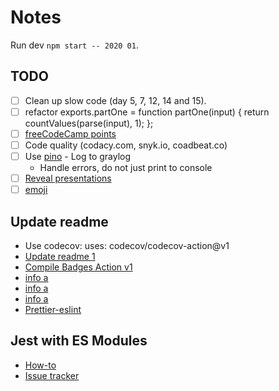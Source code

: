 # Notes

Run dev `npm start -- 2020 01`.

## TODO

- [ ] Clean up slow code (day 5, 7, 12, 14 and 15).
- [ ] refactor
      exports.partOne = function partOne(input) {
      return countValues(parse(input), 1);
      };
- [ ] [freeCodeCamp points](https://www.freecodecamp.org/)
- [ ] Code quality (codacy.com, snyk.io, coadbeat.co)
- [ ] Use [pino](https://github.com/pinojs/pino) - Log to graylog
  - Handle errors, do not just print to console
- [ ] [Reveal presentations](https://revealjs.com/)
- [ ] [emoji ](https://gist.github.com/rxaviers/7360908)

## Update readme

- Use codecov: uses: codecov/codecov-action@v1
- [Update readme 1](https://github.com/Mokkapps/mokkapps)
- [Compile Badges Action v1](https://github.com/marketplace/actions/compile-badges-action)
- [info a](https://github.com/deeheber)
- [info a](https://fromthebottomoftheheap.net/2020/04/30/rendering-your-readme-with-github-actions)
- [info a](https://github.com/prettier/prettier-eslint/blob/master/package-scripts.js)
- [Prettier-eslint](https://github.com/prettier/prettier-eslint)

## Jest with ES Modules

- [How-to](https://jestjs.io/docs/ecmascript-modules)
- [Issue tracker](https://github.com/facebook/jest/issues/9430)

